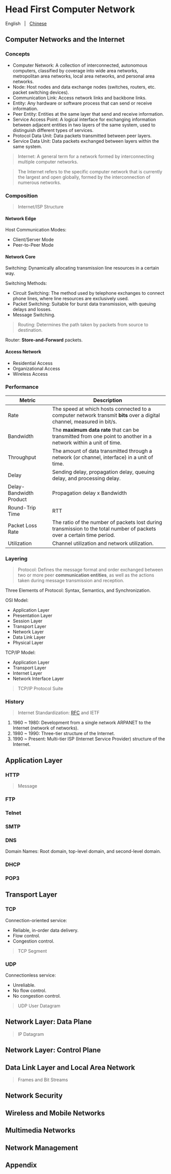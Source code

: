 # Head First Computer Network

English &nbsp; | &nbsp; [Chinese](./README.zh-CN.md)

## Computer Networks and the Internet

### Concepts

- Computer Network: A collection of interconnected, autonomous computers, classified by coverage into wide area networks, metropolitan area networks, local area networks, and personal area networks.
- Node: Host nodes and data exchange nodes (switches, routers, etc. packet switching devices).
- Communication Link: Access network links and backbone links.
- Entity: Any hardware or software process that can send or receive information.
- Peer Entity: Entities at the same layer that send and receive information.
- Service Access Point: A logical interface for exchanging information between adjacent entities in two layers of the same system, used to distinguish different types of services.
- Protocol Data Unit: Data packets transmitted between peer layers.
- Service Data Unit: Data packets exchanged between layers within the same system.

> Internet: A general term for a network formed by interconnecting multiple computer networks.

> The Internet refers to the specific computer network that is currently the largest and open globally, formed by the interconnection of numerous networks.

### Composition

> Internet/ISP Structure

#### Network Edge

Host Communication Modes:

- Client/Server Mode
- Peer-to-Peer Mode

#### Network Core

Switching: Dynamically allocating transmission line resources in a certain way.

Switching Methods:

- Circuit Switching: The method used by telephone exchanges to connect phone lines, where line resources are exclusively used.
- Packet Switching: Suitable for burst data transmission, with queuing delays and losses.
- Message Switching.

> Routing: Determines the path taken by packets from source to destination.

Router: **Store-and-Forward** packets.

#### Access Network

- Residential Access
- Organizational Access
- Wireless Access

### Performance

| Metric   | Description   |
| -----     |  -----  |
| Rate   | The speed at which hosts connected to a computer network transmit **bits** over a digital channel, measured in bit/s. |
| Bandwidth  | The **maximum data rate** that can be transmitted from one point to another in a network within a unit of time. |
| Throughput | The amount of data transmitted through a network (or channel, interface) in a unit of time. |
| Delay  | Sending delay, propagation delay, queuing delay, and processing delay. |
| Delay-Bandwidth Product | Propagation delay x Bandwidth  | 
| Round-Trip Time | RTT |
| Packet Loss Rate  | The ratio of the number of packets lost during transmission to the total number of packets over a certain time period. |
| Utilization | Channel utilization and network utilization. |

### Layering

> Protocol: Defines the message format and order exchanged between two or more peer **communication entities**, as well as the actions taken during message transmission and reception.

Three Elements of Protocol: Syntax, Semantics, and Synchronization.

OSI Model:

- Application Layer
- Presentation Layer
- Session Layer
- Transport Layer
- Network Layer
- Data Link Layer
- Physical Layer

TCP/IP Model:

- Application Layer
- Transport Layer
- Internet Layer
- Network Interface Layer

> TCP/IP Protocol Suite

### History

> Internet Standardization: [RFC](https://www.ietf.org/rfc/) and IETF

1. 1960 ~ 1980: Development from a single network ARPANET to the Internet (network of networks).
2. 1980 ~ 1990: Three-tier structure of the Internet.
3. 1990 ~ Present: Multi-tier ISP (Internet Service Provider) structure of the Internet.

## Application Layer

### HTTP

> Message

### FTP

### Telnet

### SMTP

### DNS

Domain Names: Root domain, top-level domain, and second-level domain.

### DHCP

### POP3

## Transport Layer

### TCP

Connection-oriented service:

- Reliable, in-order data delivery.
- Flow control.
- Congestion control.

> TCP Segment

### UDP

Connectionless service:

- Unreliable.
- No flow control.
- No congestion control.

> UDP User Datagram

## Network Layer: Data Plane

> IP Datagram

## Network Layer: Control Plane

## Data Link Layer and Local Area Network

> Frames and Bit Streams

## Network Security

## Wireless and Mobile Networks

## Multimedia Networks

## Network Management

## Appendix

